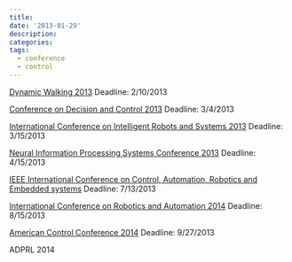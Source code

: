 ```yaml
---
title:
date: '2013-01-29'
description:
categories:
tags:
  - conference
  - control
---
```


[Dynamic Walking 2013](http://dynamicwalking.org)
Deadline: 2/10/2013

[Conference on Decision and Control 2013](http://cdc2013.units.it)
Deadline: 3/4/2013

[International Conference on Intelligent Robots and Systems 2013](http://www.iros2013.org)
Deadline: 3/15/2013

[Neural Information Processing Systems Conference 2013](http://www.wikicfp.com/cfp/servlet/event.showcfp?eventid=21361&copyownerid=1)
Deadline: 4/15/2013

[IEEE International Conference on Control, Automation, Robotics and Embedded systems](http://www.wikicfp.com/cfp/servlet/event.showcfp?eventid=28382&copyownerid=46723)
Deadline: 7/13/2013

[International Conference on Robotics and Automation 2014](http://web.utk.edu/~jtan10/icra2014)
Deadline: 8/15/2013

[American Control Conference 2014](http://a2c2.org/conferences/acc2014)
Deadline: 9/27/2013

ADPRL 2014


